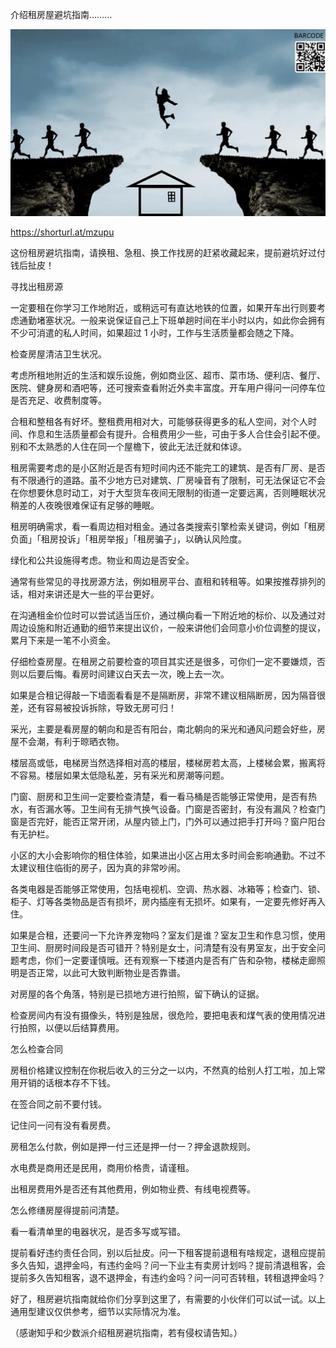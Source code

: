 介绍租房屋避坑指南………


![介绍租房屋避坑指南](https://github.com/ywangnccu/ywang/blob/main/images/RENT_HOUSE_PITFALL.jpg)

https://shorturl.at/mzupu

这份租房避坑指南，请换租、急租、换工作找房的赶紧收藏起来，提前避坑好过付钱后扯皮！


寻找出租房源

一定要租在你学习工作地附近，或稍远可有直达地铁的位置，如果开车出行则要考虑通勤堵塞状况。一般来说保证自己上下班单趟时间在半小时以内，如此你会拥有不少可消遣的私人时间，如果超过 1 小时，工作与生活质量都会随之下降。

检查房屋清洁卫生状况。

考虑所租地附近的生活和娱乐设施，例如商业区、超市、菜市场、便利店、餐厅、医院、健身房和酒吧等，还可搜索查看附近外卖丰富度。开车用户得问一问停车位是否充足、收费制度等。

合租和整租各有好坏。整租费用相对大，可能够获得更多的私人空间，对个人时间、作息和生活质量都会有提升。合租费用少一些，可由于多人合住会引起不便。别和不太熟悉的人住在同一个屋檐下，彼此无法迁就和体谅。

租房需要考虑的是小区附近是否有短时间内还不能完工的建筑、是否有厂房、是否有不限通行的道路。虽不少地方已对建筑、厂房噪音有了限制，可无法保证它不会在你想要休息时动工，对于大型货车夜间无限制的街道一定要远离，否则睡眠状况稍差的人夜晚很难保证有足够的睡眠。

租房明确需求，看一看周边相对租金。通过各类搜索引擎检索关键词，例如「租房负面」「租房投诉」「租房举报」「租房骗子」，以确认风险度。

绿化和公共设施得考虑。物业和周边是否安全。

通常有些常见的寻找房源方法，例如租房平台、直租和转租等。如果按推荐排列的话，相对来讲还是大一些的平台更好。

在沟通租金价位时可以尝试适当压价，通过横向看一下附近地的标价、以及通过对周边设施和附近通勤的细节来提出议价，一般来讲他们会同意小价位调整的提议，累月下来是一笔不小资金。

 

仔细检查房屋。在租房之前要检查的项目其实还是很多，可你们一定不要嫌烦，否则以后要后悔。看房时间建议白天去一次，晚上去一次。


如果是合租记得敲一下墙面看看是不是隔断房，非常不建议租隔断房，因为隔音很差，还有容易被投诉拆除，导致无房可归！

采光，主要是看房屋的朝向和是否有阳台，南北朝向的采光和通风问题会好些，房屋不会潮，有利于晾晒衣物。

楼层高或低，电梯房当然选择相对高的楼层，楼梯房若太高，上楼梯会累，搬离将不容易。楼层如果太低隐私差，另有采光和房潮等问题。

门窗、厨房和卫生间一定要检查清楚，看一看马桶是否能够正常使用，是否有热水，有否漏水等。卫生间有无排气换气设备。门窗是否密封，有没有漏风？检查门窗是否完好，能否正常开闭，从屋内锁上门，门外可以通过把手打开吗？窗户阳台有无护栏。

小区的大小会影响你的租住体验，如果进出小区占用太多时间会影响通勤。不过不太建议租住临街的房子，因为真的非常吵闹。

各类电器是否能够正常使用，包括电视机、空调、热水器、冰箱等；检查门、锁、柜子、灯等各类物品是否有损坏，房内插座有无损坏。如果有，一定要先修好再入住。

如果是合租，还要问一下允许养宠物吗？室友们是谁？室友卫生和作息习惯，使用卫生间、厨房时间段是否可错开？特别是女士，问清楚有没有男室友，出于安全问题考虑，你们一定要谨慎哦。还有观察一下楼道内是否有广告和杂物，楼梯走廊照明是否正常，以此可大致判断物业是否靠谱。

对房屋的各个角落，特别是已损地方进行拍照，留下确认的证据。

检查房间内有没有摄像头，特别是独居，很危险，要把电表和煤气表的使用情况进行拍照，以便以后结算费用。

 

怎么检查合同


房租价格建议控制在你税后收入的三分之一以内，不然真的给别人打工啦，加上常用开销的话根本存不下钱。

在签合同之前不要付钱。

记住问一问有没有看房费。

房租怎么付款，例如是押一付三还是押一付一？押金退款规则。

水电费是商用还是民用，商用价格贵，请谨租。

出租房费用外是否还有其他费用，例如物业费、有线电视费等。

怎么修缮房屋得提前问清楚。

看一看清单里的电器状况，是否多写或写错。

提前看好违约责任合同，别以后扯皮。问一下租客提前退租有啥规定，退租应提前多久告知，退押金吗，有违约金吗？问一下业主有卖房计划吗？提前清退租客，会提前多久告知租客，退不退押金，有违约金吗？问一问可否转租，转租退押金吗？



好了，租房避坑指南就给你们分享到这里了，有需要的小伙伴们可以试一试。以上通用型建议仅供参考，细节以实际情况为准。



（感谢知乎和少数派介绍租房避坑指南，若有侵权请告知。）
